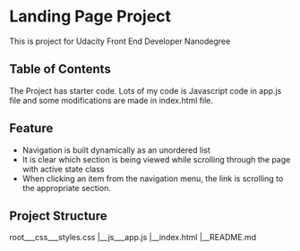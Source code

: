 # Landing Page Project
This is project for Udacity Front End Developer Nanodegree

## Table of Contents

The Project has starter code. Lots of my code is Javascript code in app.js file and some modifications are made in index.html file.

## Feature

- Navigation is built dynamically as an unordered list
- It is clear which section is being viewed while scrolling through the page with active state class
- When clicking an item from the navigation menu, the link is scrolling to the appropriate section.

## Project Structure

root___css___styles.css
    |__js___app.js
    |__index.html
    |__README.md

